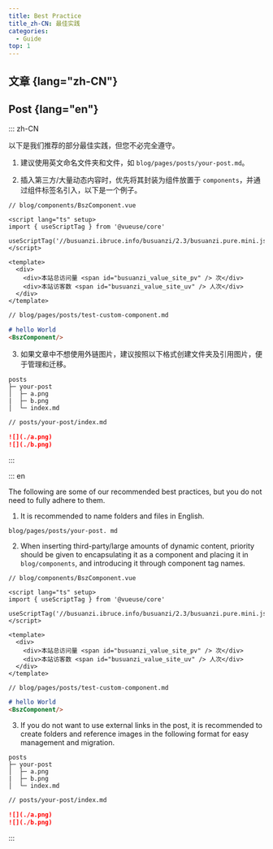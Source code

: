 ```yaml
---
title: Best Practice
title_zh-CN: 最佳实践
categories:
  - Guide
top: 1
---
```


## 文章 {lang="zh-CN"}

## Post {lang="en"}

::: zh-CN

以下是我们推荐的部分最佳实践，但您不必完全遵守。

1. 建议使用英文命名文件夹和文件，如  `blog/pages/posts/your-post.md`。

2. 插入第三方/大量动态内容时，优先将其封装为组件放置于 `components`，并通过组件标签名引入，以下是一个例子。

```vue
// blog/components/BszComponent.vue

<script lang="ts" setup>
import { useScriptTag } from '@vueuse/core'

useScriptTag('//busuanzi.ibruce.info/busuanzi/2.3/busuanzi.pure.mini.js')
</script>

<template>
  <div>
    <div>本站总访问量 <span id="busuanzi_value_site_pv" /> 次</div>
    <div>本站访客数 <span id="busuanzi_value_site_uv" /> 人次</div>
  </div>
</template>
```

```md
// blog/pages/posts/test-custom-component.md

# hello World
<BszComponent/>
```

3. 如果文章中不想使用外链图片，建议按照以下格式创建文件夹及引用图片，便于管理和迁移。
```text
posts
├─ your-post
│  ├─ a.png
|  ├─ b.png
│  └─ index.md
```

```md
// posts/your-post/index.md

![](./a.png)
![](./b.png)
```
:::


::: en

The following are some of our recommended best practices, but you do not need to fully adhere to them.

1. It is recommended to name folders and files in English.

```text
blog/pages/posts/your-post. md
```
2. When inserting third-party/large amounts of dynamic content, priority should be given to encapsulating it as a component and placing it in `blog/components`, and introducing it through component tag names. 

```vue
// blog/components/BszComponent.vue

<script lang="ts" setup>
import { useScriptTag } from '@vueuse/core'

useScriptTag('//busuanzi.ibruce.info/busuanzi/2.3/busuanzi.pure.mini.js')
</script>

<template>
  <div>
    <div>本站总访问量 <span id="busuanzi_value_site_pv" /> 次</div>
    <div>本站访客数 <span id="busuanzi_value_site_uv" /> 人次</div>
  </div>
</template>
```

```md
// blog/pages/posts/test-custom-component.md

# hello World
<BszComponent/>
```

3. If you do not want to use external links in the post, it is recommended to create folders and reference images in the following format for easy management and migration.

```text
posts
├─ your-post
│  ├─ a.png
|  ├─ b.png
│  └─ index.md
```

```md
// posts/your-post/index.md

![](./a.png)
![](./b.png)
```


:::